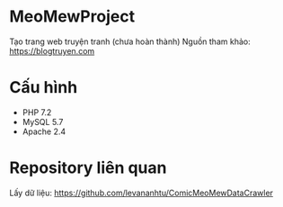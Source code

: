 # MeoMewProject
  Tạo trang web truyện tranh (chưa hoàn thành)
  Nguồn tham khảo: https://blogtruyen.com
# Cấu hình
  * PHP 7.2
  * MySQL 5.7
  * Apache 2.4
  
# Repository liên quan
  Lấy dữ liệu: https://github.com/levananhtu/ComicMeoMewDataCrawler
